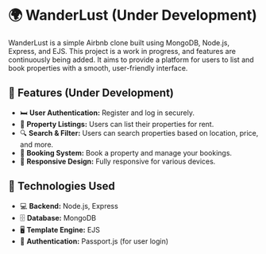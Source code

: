 # 🌍 WanderLust (Under Development)

WanderLust is a simple Airbnb clone built using MongoDB, Node.js, Express, and EJS. This project is a work in progress, and features are continuously being added. It aims to provide a platform for users to list and book properties with a smooth, user-friendly interface.

## 🚀 Features (Under Development)
- 🛏️ **User Authentication:** Register and log in securely.
- 🏡 **Property Listings:** Users can list their properties for rent.
- 🔍 **Search & Filter:** Users can search properties based on location, price, and more.
- 📅 **Booking System:** Book a property and manage your bookings.
- 📱 **Responsive Design:** Fully responsive for various devices.

## 🔧 Technologies Used
- 💻 **Backend:** Node.js, Express
- 🗄️ **Database:** MongoDB
- 🖥️ **Template Engine:** EJS
- 🔐 **Authentication:** Passport.js (for user login)

